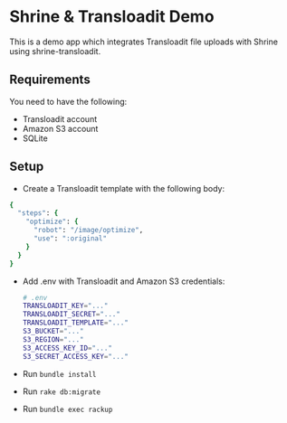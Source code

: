 # Shrine & Transloadit Demo

This is a demo app which integrates Transloadit file uploads with Shrine using
shrine-transloadit.

## Requirements

You need to have the following:

* Transloadit account
* Amazon S3 account
* SQLite

## Setup

* Create a Transloadit template with the following body:

```rb
{
  "steps": {
    "optimize": {
      "robot": "/image/optimize",
      "use": ":original"
    }
  }
}
```

* Add .env with Transloadit and Amazon S3 credentials:

  ```sh
  # .env
  TRANSLOADIT_KEY="..."
  TRANSLOADIT_SECRET="..."
  TRANSLOADIT_TEMPLATE="..."
  S3_BUCKET="..."
  S3_REGION="..."
  S3_ACCESS_KEY_ID="..."
  S3_SECRET_ACCESS_KEY="..."
  ```

* Run `bundle install`

* Run `rake db:migrate`

* Run `bundle exec rackup`
